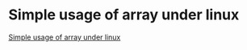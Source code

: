 # Simple usage of array under linux
[Simple usage of array under linux](https://aiwithcloud.com/2022/09/16/simple_usage_of_array_under_linux/)